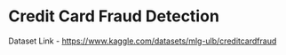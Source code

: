 # Credit Card Fraud Detection 
Dataset Link - https://www.kaggle.com/datasets/mlg-ulb/creditcardfraud
